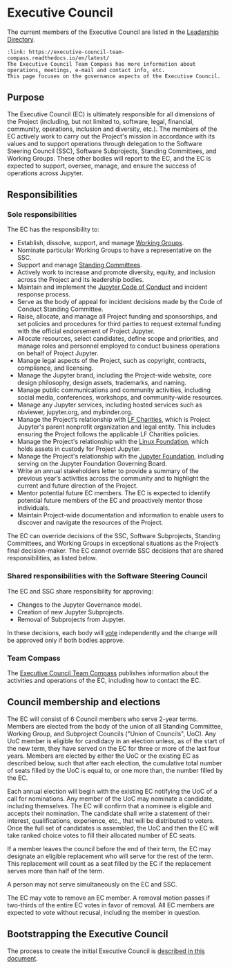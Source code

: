 # Executive Council

The current members of the Executive Council are listed in the [Leadership Directory](people).

```{card} Click here for the team compass. 🧭
:link: https://executive-council-team-compass.readthedocs.io/en/latest/
The Executive Council Team Compass has more information about operations, meetings, e-mail and contact info, etc.
This page focuses on the governance aspects of the Executive Council.
```

## Purpose

The Executive Council (EC) is ultimately responsible for all dimensions of the Project (including, but not limited to, software, legal, financial, community, operations, inclusion and diversity, etc.). The members of the EC actively work to carry out the Project's mission in accordance with its values and to support operations through delegation to the Software Steering Council (SSC), Software Subprojects, Standing Committees, and Working Groups. These other bodies will report to the EC, and the EC is expected to support, oversee, manage, and ensure the success of operations across Jupyter.

## Responsibilities

### Sole responsibilities

The EC has the responsibility to:

- Establish, dissolve, support, and manage [Working Groups](standing_committees_and_working_groups.md#working-groups).
- Nominate particular Working Groups to have a representative on the SSC.
- Support and manage [Standing Committees](standing_committees_and_working_groups.md#standing-committees).
- Actively work to increase and promote diversity, equity, and inclusion across the Project and its leadership bodies.
- Maintain and implement the [Jupyter Code of Conduct](conduct/code_of_conduct.md) and incident response process.
- Serve as the body of appeal for incident decisions made by the Code of Conduct Standing Committee.
- Raise, allocate, and manage all Project funding and sponsorships, and set policies and procedures for third parties to request external funding with the official endorsement of Project Jupyter.
- Allocate resources, select candidates, define scope and priorities, and manage roles and personnel employed to conduct business operations on behalf of Project Jupyter.
- Manage legal aspects of the Project, such as copyright, contracts, compliance, and licensing.
- Manage the Jupyter brand, including the Project-wide website, core design philosophy, design assets, trademarks, and naming.
- Manage public communications and community activities, including social media, conferences, workshops, and community-wide resources.
- Manage any Jupyter services, including hosted services such as nbviewer, jupyter.org, and mybinder.org.
- Manage the Project’s relationship with [LF Charities](https://lf-charities.org/), which is Project Jupyter's parent nonprofit organization and legal entity. This includes ensuring the Project follows the applicable LF Charities policies.
- Manage the Project's relationship with the [Linux Foundation](https://www.linuxfoundation.org/), which holds assets in custody for Project Jupyter.
- Manage the Project's relationship with the [Jupyter Foundation](./jupyter_foundation.md), including serving on the Jupyter Foundation Governing Board.
- Write an annual stakeholders letter to provide a summary of the previous year’s activities across the community and to highlight the current and future direction of the Project.
- Mentor potential future EC members. The EC is expected to identify potential future members of the EC and proactively mentor those individuals.
- Maintain Project-wide documentation and information to enable users to discover and navigate the resources of the Project.

The EC can override decisions of the SSC, Software Subprojects, Standing Committees, and Working Groups in exceptional situations as the Project’s final decision-maker. The EC cannot override SSC decisions that are shared responsibilities, as listed below.

### Shared responsibilities with the Software Steering Council

The EC and SSC share responsibility for approving:

- Changes to the Jupyter Governance model.
- Creation of new Jupyter Subprojects.
- Removal of Subprojects from Jupyter.

In these decisions, each body will [vote](decision_making.md) independently and the change will be approved only if both bodies approve.

### Team Compass

The [Executive Council Team Compass](https://executive-council-team-compass.readthedocs.io/en/latest/) publishes information about the activities and operations of the EC, including how to contact the EC.

## Council membership and elections

The EC will consist of 6 Council members who serve 2-year terms. Members are elected from the body of the union of all Standing Committee, Working Group, and Subproject Councils ("Union of Councils", UoC). Any UoC member is eligible for candidacy in an election unless, as of the start of the new term, they have served on the EC for three or more of the last four years. Members are elected by either the UoC or the existing EC as described below, such that after each election, the cumulative total number of seats filled by the UoC is equal to, or one more than, the number filled by the EC.

Each annual election will begin with the existing EC notifying the UoC of a call for nominations. Any member of the UoC may nominate a candidate, including themselves. The EC will confirm that a nominee is eligible and accepts their nomination. The candidate shall write a statement of their interest, qualifications, experience, etc., that will be distributed to voters. Once the full set of candidates is assembled, the UoC and then the EC will take ranked choice votes to fill their allocated number of EC seats.

If a member leaves the council before the end of their term, the EC may designate an eligible replacement who will serve for the rest of the term. This replacement will count as a seat filled by the EC if the replacement serves more than half of the term.

A person may not serve simultaneously on the EC and SSC.

The EC may vote to remove an EC member. A removal motion passes if two-thirds of the entire EC votes in favor of removal. All EC members are expected to vote without recusal, including the member in question.

## Bootstrapping the Executive Council

The process to create the initial Executive Council is [described in this document](bootstrapping_executive_council.md).
